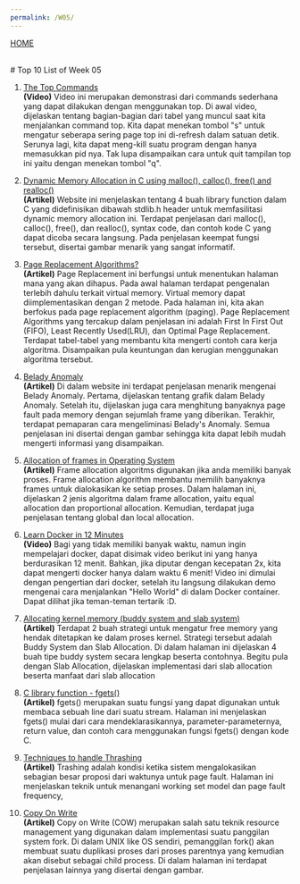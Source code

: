 ```yaml
---
permalink: /W05/
---
```

[HOME](../)

<br>
# Top 10 List of Week 05


1. [The Top Commands](https://www.youtube.com/watch?v=jB6dS3_xdBA)<br>
<b>(Video)</b> Video ini merupakan demonstrasi dari commands sederhana yang dapat dilakukan dengan menggunakan top. Di awal video, dijelaskan tentang bagian-bagian dari tabel yang muncul saat kita menjalankan command top. Kita dapat menekan tombol "s" untuk mengatur seberapa sering page top ini di-refresh dalam satuan detik. Serunya lagi, kita dapat meng-kill suatu program dengan hanya memasukkan pid nya. Tak lupa disampaikan cara untuk quit tampilan top ini yaitu dengan menekan tombol "q".

2. [Dynamic Memory Allocation in C using malloc(), calloc(), free() and realloc()](https://www.geeksforgeeks.org/dynamic-memory-allocation-in-c-using-malloc-calloc-free-and-realloc/)<br>
<b>(Artikel)</b> Website ini menjelaskan tentang 4 buah library function dalam C yang didefinisikan dibawah stdlib.h header untuk memfasilitasi dynamic memory allocation ini. Terdapat penjelasan dari malloc(), calloc(), free(), dan realloc(), syntax code, dan contoh kode C yang dapat dicoba secara langsung. Pada penjelasan keempat fungsi tersebut, disertai gambar menarik yang sangat informatif.

3. [Page Replacement Algorithms?](https://afteracademy.com/blog/what-are-the-page-replacement-algorithms)<br>
<b>(Artikel)</b> Page Replacement ini berfungsi untuk menentukan halaman mana yang akan dihapus. Pada awal halaman terdapat pengenalan terlebih dahulu terkait virtual memory. Virtual memory dapat diimplementasikan dengan 2 metode. Pada halaman ini, kita akan berfokus pada page replacement algorithm (paging). Page Replacement Algorithms yang tercakup dalam penjelasan ini adalah First In First Out (FIFO), Least Recently Used(LRU), dan Optimal Page Replacement. Terdapat tabel-tabel yang membantu kita mengerti contoh cara kerja algoritma. Disampaikan pula keuntungan dan kerugian menggunakan algoritma tersebut.

4. [Belady Anomaly](https://prepinsta.com/operating-systems/beladys-anomaly/)<br>
<b>(Artikel)</b> Di dalam website ini terdapat penjelasan menarik mengenai Belady Anomaly. Pertama, dijelaskan tentang grafik dalam Belady Anomaly. Setelah itu, dijelaskan juga cara menghitung banyaknya page fault pada memory dengan sejumlah frame yang diberikan. Terakhir, terdapat pemaparan cara mengeliminasi Belady's Anomaly. Semua penjelasan ini disertai dengan gambar sehingga kita dapat lebih mudah mengerti informasi yang disampaikan.

5. [Allocation of frames in Operating System](https://www.geeksforgeeks.org/operating-system-allocation-frames/)<br>
<b>(Artikel)</b> Frame allocation algoritms digunakan jika anda memiliki banyak proses. Frame allocation algorithm membantu memilih banyaknya frames untuk dialokasikan ke setiap proses. Dalam halaman ini, dijelaskan 2 jenis algoritma dalam frame allocation, yaitu equal allocation dan proportional allocation. Kemudian, terdapat juga penjelasan tentang global dan local allocation.

6. [Learn Docker in 12 Minutes](https://www.youtube.com/watch?v=YFl2mCHdv24)<br>
<b>(Video)</b> Bagi yang tidak memiliki banyak waktu, namun ingin mempelajari docker, dapat disimak video berikut ini yang hanya berdurasikan 12 menit. Bahkan, jika diputar dengan kecepatan 2x, kita dapat mengerti docker hanya dalam waktu 6 menit! Video ini dimulai dengan pengertian dari docker, setelah itu langsung dilakukan demo mengenai cara menjalankan "Hello World" di dalam Docker container. Dapat dilihat jika teman-teman tertarik :D.

7. [Allocating kernel memory (buddy system and slab system)](https://www.geeksforgeeks.org/operating-system-allocating-kernel-memory-buddy-system-slab-system/)<br>
<b>(Artikel)</b> Terdapat 2 buah strategi untuk mengatur free memory yang hendak ditetapkan ke dalam proses kernel. Strategi tersebut adalah Buddy System dan Slab Allocation. Di dalam halaman ini dijelaskan 4 buah tipe buddy system secara lengkap beserta contohnya. Begitu pula dengan Slab Allocation, dijelaskan implementasi dari slab allocation beserta manfaat dari slab allocation

8. [C library function - fgets()](https://www.tutorialspoint.com/c_standard_library/c_function_fgets.htm)<br>
<b>(Artikel)</b> fgets() merupakan suatu fungsi yang dapat digunakan untuk membaca sebuah line dari suatu stream. Halaman ini menjelaskan fgets() mulai dari cara mendeklarasikannya, parameter-parameternya, return value, dan contoh cara menggunakan fungsi fgets() dengan kode C.

9. [Techniques to handle Thrashing](https://www.geeksforgeeks.org/techniques-to-handle-thrashing/)<br>
<b>(Artikel)</b> Trashing adalah kondisi ketika sistem mengalokasikan sebagian besar proposi dari waktunya untuk page fault. Halaman ini menjelaskan teknik untuk menangani working set model dan page fault frequency,

10. [Copy On Write](https://www.geeksforgeeks.org/copy-on-write/)<br>
<b>(Artikel)</b> Copy on Write (COW) merupakan salah satu teknik resource management yang digunakan dalam implementasi suatu panggilan system fork. Di dalam UNIX like OS sendiri, pemanggilan fork() akan membuat suatu duplikasi proses dari proses parentnya yang kemudian akan disebut sebagai child process. Di dalam halaman ini terdapat penjelasan lainnya yang disertai dengan gambar.



